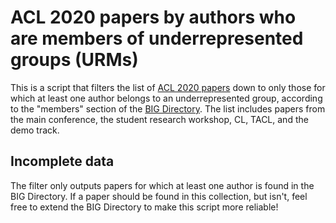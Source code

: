 # ACL 2020 papers by authors who are members of underrepresented groups (URMs)
This is a script that filters the list of [ACL 2020 papers](https://acl2020.org/) down to only those for which at least one author belongs to an underrepresented group, according to the "members" section of the [BIG Directory](http://www.winlp.org/big-directory/).
The list includes papers from the main conference, the student research workshop, CL, TACL, and the demo track.

## Incomplete data
The filter only outputs papers for which at least one author is found in the BIG Directory. If a paper should be found in this collection, but isn't, feel free to extend the BIG Directory to make this script more reliable!
